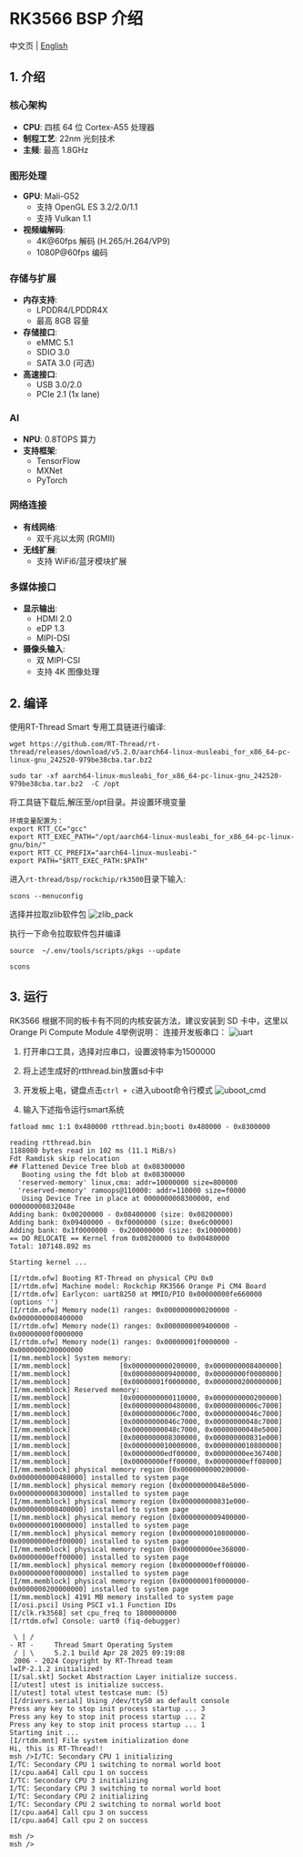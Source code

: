 # RK3566 BSP 介绍

中文页 | [English](./README.md)

## 1. 介绍

### 核心架构

- **CPU**: 四核 64 位 Cortex-A55 处理器
- **制程工艺**: 22nm 光刻技术  
- **主频**: 最高 1.8GHz

### 图形处理

- **GPU**: Mali-G52
  - 支持 OpenGL ES 3.2/2.0/1.1
  - 支持 Vulkan 1.1
- **视频编解码**:
  - 4K@60fps 解码 (H.265/H.264/VP9)
  - 1080P@60fps 编码

### 存储与扩展

- **内存支持**:
  - LPDDR4/LPDDR4X
  - 最高 8GB 容量
- **存储接口**:
  - eMMC 5.1
  - SDIO 3.0
  - SATA 3.0 (可选)
- **高速接口**:
  - USB 3.0/2.0
  - PCIe 2.1 (1x lane)

### AI

- **NPU**: 0.8TOPS 算力
- **支持框架**:
  - TensorFlow
  - MXNet  
  - PyTorch

### 网络连接

- **有线网络**:
  - 双千兆以太网 (RGMII)
- **无线扩展**:
  - 支持 WiFi6/蓝牙模块扩展

### 多媒体接口

- **显示输出**:
  - HDMI 2.0
  - eDP 1.3
  - MIPI-DSI
- **摄像头输入**:
  - 双 MIPI-CSI
  - 支持 4K 图像处理

## 2. 编译

使用RT-Thread Smart 专用工具链进行编译:

```plaintext
wget https://github.com/RT-Thread/rt-thread/releases/download/v5.2.0/aarch64-linux-musleabi_for_x86_64-pc-linux-gnu_242520-979be38cba.tar.bz2

sudo tar -xf aarch64-linux-musleabi_for_x86_64-pc-linux-gnu_242520-979be38cba.tar.bz2  -C /opt
```

将工具链下载后,解压至/opt目录。并设置环境变量

```shell
环境变量配置为：
export RTT_CC="gcc"
export RTT_EXEC_PATH="/opt/aarch64-linux-musleabi_for_x86_64-pc-linux-gnu/bin/"
export RTT_CC_PREFIX="aarch64-linux-musleabi-"
export PATH="$RTT_EXEC_PATH:$PATH"
```

进入`rt-thread/bsp/rockchip/rk3500`目录下输入:

```plaintext
scons --menuconfig
```

选择并拉取zlib软件包
![zlib_pack](./figures/zlib_pack.png)

执行一下命令拉取软件包并编译

```shell
source  ~/.env/tools/scripts/pkgs --update

scons
```

## 3. 运行

RK3566 根据不同的板卡有不同的内核安装方法，建议安装到 SD 卡中，这里以Orange Pi Compute Module 4举例说明：
连接开发板串口： 
![uart](./figures/uart.png)

1. 打开串口工具，选择对应串口，设置波特率为1500000

2. 将上述生成好的rtthread.bin放置sd卡中

3. 开发板上电，键盘点击`ctrl + c`进入uboot命令行模式
![uboot_cmd](./figures/uboot_cmd.png)

4. 输入下述指令运行smart系统

```shell
fatload mmc 1:1 0x480000 rtthread.bin;booti 0x480000 - 0x8300000
```

```plaintext
reading rtthread.bin
1188080 bytes read in 102 ms (11.1 MiB/s)
Fdt Ramdisk skip relocation
## Flattened Device Tree blob at 0x08300000
   Booting using the fdt blob at 0x08300000
  'reserved-memory' linux,cma: addr=10000000 size=800000
  'reserved-memory' ramoops@110000: addr=110000 size=f0000
   Using Device Tree in place at 0000000008300000, end 000000000832048e
Adding bank: 0x00200000 - 0x08400000 (size: 0x08200000)
Adding bank: 0x09400000 - 0xf0000000 (size: 0xe6c00000)
Adding bank: 0x1f0000000 - 0x200000000 (size: 0x10000000)
== DO RELOCATE == Kernel from 0x00280000 to 0x00480000
Total: 107148.892 ms

Starting kernel ...

[I/rtdm.ofw] Booting RT-Thread on physical CPU 0x0
[I/rtdm.ofw] Machine model: Rockchip RK3566 Orange Pi CM4 Board
[I/rtdm.ofw] Earlycon: uart8250 at MMIO/PIO 0x00000000fe660000 (options '')
[I/rtdm.ofw] Memory node(1) ranges: 0x0000000000200000 - 0x0000000008400000
[I/rtdm.ofw] Memory node(1) ranges: 0x0000000009400000 - 0x00000000f0000000
[I/rtdm.ofw] Memory node(1) ranges: 0x00000001f0000000 - 0x0000000200000000
[I/mm.memblock] System memory:
[I/mm.memblock]            [0x0000000000200000, 0x0000000008400000]
[I/mm.memblock]            [0x0000000009400000, 0x00000000f0000000]
[I/mm.memblock]            [0x00000001f0000000, 0x0000000200000000]
[I/mm.memblock] Reserved memory:
[I/mm.memblock]            [0x0000000000110000, 0x0000000000200000]
[I/mm.memblock]            [0x0000000000480000, 0x00000000006c7000]
[I/mm.memblock]            [0x00000000006c7000, 0x00000000046c7000]
[I/mm.memblock]            [0x00000000046c7000, 0x00000000048c7000]
[I/mm.memblock]            [0x00000000048c7000, 0x00000000048e5000]
[I/mm.memblock]            [0x0000000008300000, 0x000000000831e000]
[I/mm.memblock]            [0x0000000010000000, 0x0000000010800000]
[I/mm.memblock]            [0x00000000edf00000, 0x00000000ee367400]
[I/mm.memblock]            [0x00000000eff00000, 0x00000000eff08000]
[I/mm.memblock] physical memory region [0x0000000000200000-0x0000000000480000] installed to system page
[I/mm.memblock] physical memory region [0x00000000048e5000-0x0000000008300000] installed to system page
[I/mm.memblock] physical memory region [0x000000000831e000-0x0000000008400000] installed to system page
[I/mm.memblock] physical memory region [0x0000000009400000-0x0000000010000000] installed to system page
[I/mm.memblock] physical memory region [0x0000000010800000-0x00000000edf00000] installed to system page
[I/mm.memblock] physical memory region [0x00000000ee368000-0x00000000eff00000] installed to system page
[I/mm.memblock] physical memory region [0x00000000eff08000-0x00000000f0000000] installed to system page
[I/mm.memblock] physical memory region [0x00000001f0000000-0x0000000200000000] installed to system page
[I/mm.memblock] 4191 MB memory installed to system page
[I/osi.psci] Using PSCI v1.1 Function IDs
[I/clk.rk3568] set cpu_freq to 1800000000
[I/rtdm.ofw] Console: uart0 (fiq-debugger)

 \ | /
- RT -     Thread Smart Operating System
 / | \     5.2.1 build Apr 28 2025 09:19:08
 2006 - 2024 Copyright by RT-Thread team
lwIP-2.1.2 initialized!
[I/sal.skt] Socket Abstraction Layer initialize success.
[I/utest] utest is initialize success.
[I/utest] total utest testcase num: (5)
[I/drivers.serial] Using /dev/ttyS0 as default console
Press any key to stop init process startup ... 3
Press any key to stop init process startup ... 2
Press any key to stop init process startup ... 1
Starting init ...
[I/rtdm.mnt] File system initialization done
Hi, this is RT-Thread!!
msh />I/TC: Secondary CPU 1 initializing
I/TC: Secondary CPU 1 switching to normal world boot
[I/cpu.aa64] Call cpu 1 on success
I/TC: Secondary CPU 3 initializing
I/TC: Secondary CPU 3 switching to normal world boot
I/TC: Secondary CPU 2 initializing
I/TC: Secondary CPU 2 switching to normal world boot
[I/cpu.aa64] Call cpu 3 on success
[I/cpu.aa64] Call cpu 2 on success

msh />
msh />

```
